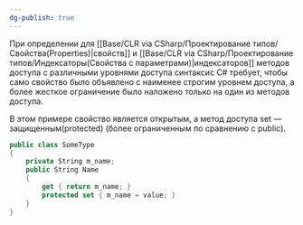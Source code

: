 ```yaml
---
dg-publish: true
---
```


При определении для [[Base/CLR via CSharp/Проектирование типов/Свойства(Properties)\|свойств]] и [[Base/CLR via CSharp/Проектирование типов/Индексаторы(Свойства с параметрами)\|индексаторов]] методов доступа с различными уровнями доступа синтаксис C# требует, чтобы само свойство было объявлено с наименее строгим уровнем доступа, а более жесткое ограничение было наложено только на один из методов доступа. 

В этом примере свойство является открытым, а метод доступа set — защищенным(protected) (более ограниченным по сравнению с public).

```csharp
public class SomeType
{
	private String m_name;
	public String Name
	{
		get { return m_name; }
		protected set { m_name = value; }
	}
}
```